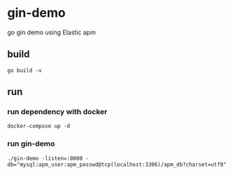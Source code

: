 # gin-demo
go gin demo using Elastic apm


## build
```
go build -v
```

## run

### run dependency with docker
```
docker-compose up -d
```


### run gin-demo

```
./gin-demo -listen=:8000 -db="mysql:apm_user:apm_passwd@tcp(localhost:3306)/apm_db?charset=utf8"
```


